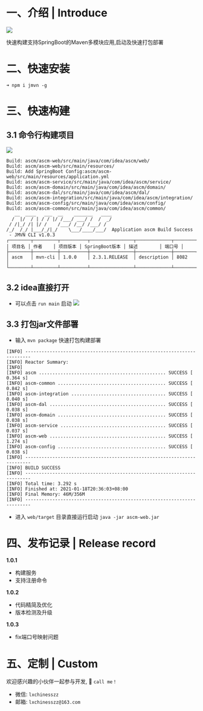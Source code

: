 # 一、介绍 | Introduce

![](https://img.springlearn.cn/blog/learn_1610971978000.png)

快速构建支持SpringBoot的Maven多模块应用,启动及快速打包部署

# 二、快速安装

```
➜ npm i jmvn -g
```

# 三、快速构建

## 3.1 命令行构建项目

![](https://img.springlearn.cn/blog/learn_1610973272000.png)

```
Build: ascm/ascm-web/src/main/java/com/idea/ascm/web/
Build: ascm/ascm-web/src/main/resources/
Build: Add SpringBoot Config:ascm/ascm-web/src/main/resources/application.yml
Build: ascm/ascm-service/src/main/java/com/idea/ascm/service/
Build: ascm/ascm-domain/src/main/java/com/idea/ascm/domain/
Build: ascm/ascm-dal/src/main/java/com/idea/ascm/dal/
Build: ascm/ascm-integration/src/main/java/com/idea/ascm/integration/
Build: ascm/ascm-config/src/main/java/com/idea/ascm/config/
Build: ascm/ascm-common/src/main/java/com/idea/ascm/common/
   __  ____   ___  __    _______   ____
  /  |/  / | / / |/ /___/ ___/ /  /  _/
 / /|_/ /| |/ /    /___/ /__/ /___/ /
/_/  /_/ |___/_/|_/    \___/____/___/  Application ascm Build Success
 - JMVN CLI v1.0.3
┌────────┬─────────┬──────────┬────────────────┬─────────────┬────────┐
│ 项目名 │ 作者    │ 项目版本 │ SpringBoot版本 │ 描述        │ 端口号 │
├────────┼─────────┼──────────┼────────────────┼─────────────┼────────┤
│ ascm   │ mvn-cli │ 1.0.0    │ 2.3.1.RELEASE  │ description │ 8082   │
└────────┴─────────┴──────────┴────────────────┴─────────────┴────────┘
```

## 3.2 idea直接打开

- 可以点击 `run main` 启动
![](https://img.springlearn.cn/blog/learn_1610973142000.png)

## 3.3 打包jar文件部署

- 输入 `mvn package` 快速打包构建部署

```
[INFO] ------------------------------------------------------------------------
[INFO] Reactor Summary:
[INFO] 
[INFO] ascm ............................................... SUCCESS [  0.364 s]
[INFO] ascm-common ........................................ SUCCESS [  0.842 s]
[INFO] ascm-integration ................................... SUCCESS [  0.040 s]
[INFO] ascm-dal ........................................... SUCCESS [  0.038 s]
[INFO] ascm-domain ........................................ SUCCESS [  0.038 s]
[INFO] ascm-service ....................................... SUCCESS [  0.037 s]
[INFO] ascm-web ........................................... SUCCESS [  1.274 s]
[INFO] ascm-config ........................................ SUCCESS [  0.038 s]
[INFO] ------------------------------------------------------------------------
[INFO] BUILD SUCCESS
[INFO] ------------------------------------------------------------------------
[INFO] Total time: 3.292 s
[INFO] Finished at: 2021-01-18T20:36:03+08:00
[INFO] Final Memory: 46M/356M
[INFO] ------------------------------------------------------------------------

```

- 进入 `web/target` 目录直接运行启动 `java -jar ascm-web.jar`

# 四、发布记录 | Release record

**1.0.1**

- 构建服务
- 支持注册命令

**1.0.2**

- 代码精简及优化
- 版本检测及升级

**1.0.3**

- fix端口号映射问题

# 五、定制 | Custom

欢迎感兴趣的小伙伴一起参与开发, 🚀 `call me！`

- 微信: `lxchinesszz`
- 邮箱: `lxchinesszz@163.com`
